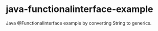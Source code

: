 # java-functionalinterface-example
Java @FunctionalInterface example by converting String to generics.
